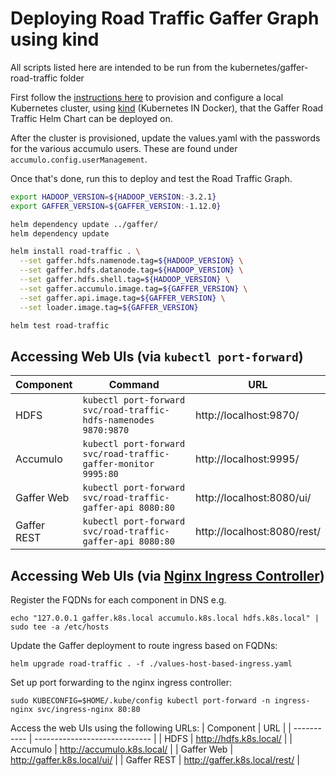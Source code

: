 # Deploying Road Traffic Gaffer Graph using kind
All scripts listed here are intended to be run from the kubernetes/gaffer-road-traffic folder

First follow the [instructions here](../../kind-deployment.md) to provision and configure a local Kubernetes cluster, using [kind](https://kind.sigs.k8s.io/) (Kubernetes IN Docker), that the Gaffer Road Traffic Helm Chart can be deployed on.

After the cluster is provisioned, update the values.yaml with the passwords for the various accumulo users. These are found under `accumulo.config.userManagement`.

Once that's done, run this to deploy and test the Road Traffic Graph. 
```bash
export HADOOP_VERSION=${HADOOP_VERSION:-3.2.1}
export GAFFER_VERSION=${GAFFER_VERSION:-1.12.0}

helm dependency update ../gaffer/
helm dependency update

helm install road-traffic . \
  --set gaffer.hdfs.namenode.tag=${HADOOP_VERSION} \
  --set gaffer.hdfs.datanode.tag=${HADOOP_VERSION} \
  --set gaffer.hdfs.shell.tag=${HADOOP_VERSION} \
  --set gaffer.accumulo.image.tag=${GAFFER_VERSION} \
  --set gaffer.api.image.tag=${GAFFER_VERSION} \
  --set loader.image.tag=${GAFFER_VERSION}

helm test road-traffic
```


## Accessing Web UIs (via `kubectl port-forward`)

| Component   | Command                                                          | URL                         |
| ----------- | ---------------------------------------------------------------- | --------------------------- |
| HDFS        | `kubectl port-forward svc/road-traffic-hdfs-namenodes 9870:9870` | http://localhost:9870/      |
| Accumulo    | `kubectl port-forward svc/road-traffic-gaffer-monitor 9995:80`   | http://localhost:9995/      |
| Gaffer Web  | `kubectl port-forward svc/road-traffic-gaffer-api 8080:80`       | http://localhost:8080/ui/   |
| Gaffer REST | `kubectl port-forward svc/road-traffic-gaffer-api 8080:80`       | http://localhost:8080/rest/ |


## Accessing Web UIs (via [Nginx Ingress Controller](https://github.com/kubernetes/ingress-nginx))

Register the FQDNs for each component in DNS e.g.
```
echo "127.0.0.1 gaffer.k8s.local accumulo.k8s.local hdfs.k8s.local" | sudo tee -a /etc/hosts
```

Update the Gaffer deployment to route ingress based on FQDNs:
```
helm upgrade road-traffic . -f ./values-host-based-ingress.yaml
```

Set up port forwarding to the nginx ingress controller:
```
sudo KUBECONFIG=$HOME/.kube/config kubectl port-forward -n ingress-nginx svc/ingress-nginx 80:80
```

Access the web UIs using the following URLs:
| Component   | URL                           |
| ----------- | ----------------------------- |
| HDFS        | http://hdfs.k8s.local/        |
| Accumulo    | http://accumulo.k8s.local/    |
| Gaffer Web  | http://gaffer.k8s.local/ui/   |
| Gaffer REST | http://gaffer.k8s.local/rest/ |
